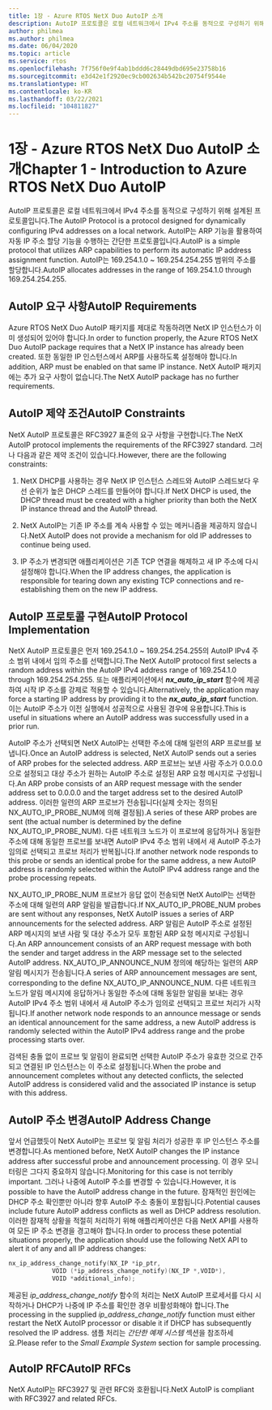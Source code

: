 ```yaml
---
title: 1장 - Azure RTOS NetX Duo AutoIP 소개
description: AutoIP 프로토콜은 로컬 네트워크에서 IPv4 주소를 동적으로 구성하기 위해 설계된 프로토콜입니다. Azure RTOS NetX Duo AutoIP 패키지를 제대로 작동하려면 NetX IP 인스턴스가 이미 생성되어 있어야 합니다.
author: philmea
ms.author: philmea
ms.date: 06/04/2020
ms.topic: article
ms.service: rtos
ms.openlocfilehash: 7f756f0e9f4ab1bddd6c28449dbd695e23758b16
ms.sourcegitcommit: e3d42e1f2920ec9cb002634b542bc20754f9544e
ms.translationtype: HT
ms.contentlocale: ko-KR
ms.lasthandoff: 03/22/2021
ms.locfileid: "104811827"
---
```

# <a name="chapter-1---introduction-to-azure-rtos-netx-duo-autoip"></a><span data-ttu-id="af936-104">1장 - Azure RTOS NetX Duo AutoIP 소개</span><span class="sxs-lookup"><span data-stu-id="af936-104">Chapter 1 - Introduction to Azure RTOS NetX Duo AutoIP</span></span>

<span data-ttu-id="af936-105">AutoIP 프로토콜은 로컬 네트워크에서 IPv4 주소를 동적으로 구성하기 위해 설계된 프로토콜입니다.</span><span class="sxs-lookup"><span data-stu-id="af936-105">The AutoIP Protocol is a protocol designed for dynamically configuring IPv4 addresses on a local network.</span></span> <span data-ttu-id="af936-106">AutoIP는 ARP 기능을 활용하여 자동 IP 주소 할당 기능을 수행하는 간단한 프로토콜입니다.</span><span class="sxs-lookup"><span data-stu-id="af936-106">AutoIP is a simple protocol that utilizes ARP capabilities to perform its automatic IP address assignment function.</span></span> <span data-ttu-id="af936-107">AutoIP는 169.254.1.0 ~ 169.254.254.255 범위의 주소를 할당합니다.</span><span class="sxs-lookup"><span data-stu-id="af936-107">AutoIP allocates addresses in the range of 169.254.1.0 through 169.254.254.255.</span></span>

## <a name="autoip-requirements"></a><span data-ttu-id="af936-108">AutoIP 요구 사항</span><span class="sxs-lookup"><span data-stu-id="af936-108">AutoIP Requirements</span></span>

<span data-ttu-id="af936-109">Azure RTOS NetX Duo AutoIP 패키지를 제대로 작동하려면 NetX IP 인스턴스가 이미 생성되어 있어야 합니다.</span><span class="sxs-lookup"><span data-stu-id="af936-109">In order to function properly, the Azure RTOS NetX Duo AutoIP package requires that a NetX IP instance has already been created.</span></span> <span data-ttu-id="af936-110">또한 동일한 IP 인스턴스에서 ARP를 사용하도록 설정해야 합니다.</span><span class="sxs-lookup"><span data-stu-id="af936-110">In addition, ARP must be enabled on that same IP instance.</span></span> <span data-ttu-id="af936-111">NetX AutoIP 패키지에는 추가 요구 사항이 없습니다.</span><span class="sxs-lookup"><span data-stu-id="af936-111">The NetX AutoIP package has no further requirements.</span></span>

## <a name="autoip-constraints"></a><span data-ttu-id="af936-112">AutoIP 제약 조건</span><span class="sxs-lookup"><span data-stu-id="af936-112">AutoIP Constraints</span></span>

<span data-ttu-id="af936-113">NetX AutoIP 프로토콜은 RFC3927 표준의 요구 사항을 구현합니다.</span><span class="sxs-lookup"><span data-stu-id="af936-113">The NetX AutoIP protocol implements the requirements of the RFC3927 standard.</span></span> <span data-ttu-id="af936-114">그러나 다음과 같은 제약 조건이 있습니다.</span><span class="sxs-lookup"><span data-stu-id="af936-114">However, there are the following constraints:</span></span>

1. <span data-ttu-id="af936-115">NetX DHCP를 사용하는 경우 NetX IP 인스턴스 스레드와 AutoIP 스레드보다 우선 순위가 높은 DHCP 스레드를 만들어야 합니다.</span><span class="sxs-lookup"><span data-stu-id="af936-115">If NetX DHCP is used, the DHCP thread must be created with a higher priority than both the NetX IP instance thread and the AutoIP thread.</span></span>

1. <span data-ttu-id="af936-116">NetX AutoIP는 기존 IP 주소를 계속 사용할 수 있는 메커니즘을 제공하지 않습니다.</span><span class="sxs-lookup"><span data-stu-id="af936-116">NetX AutoIP does not provide a mechanism for old IP addresses to continue being used.</span></span>

1. <span data-ttu-id="af936-117">IP 주소가 변경되면 애플리케이션은 기존 TCP 연결을 해제하고 새 IP 주소에 다시 설정해야 합니다.</span><span class="sxs-lookup"><span data-stu-id="af936-117">When the IP address changes, the application is responsible for tearing down any existing TCP connections and re-establishing them on the new IP address.</span></span>

## <a name="autoip-protocol-implementation"></a><span data-ttu-id="af936-118">AutoIP 프로토콜 구현</span><span class="sxs-lookup"><span data-stu-id="af936-118">AutoIP Protocol Implementation</span></span>

<span data-ttu-id="af936-119">NetX AutoIP 프로토콜은 먼저 169.254.1.0 ~ 169.254.254.255의 AutoIP IPv4 주소 범위 내에서 임의 주소를 선택합니다.</span><span class="sxs-lookup"><span data-stu-id="af936-119">The NetX AutoIP protocol first selects a random address within the AutoIP IPv4 address range of 169.254.1.0 through 169.254.254.255.</span></span> <span data-ttu-id="af936-120">또는 애플리케이션에서 ***nx_auto_ip_start*** 함수에 제공하여 시작 IP 주소를 강제로 적용할 수 있습니다.</span><span class="sxs-lookup"><span data-stu-id="af936-120">Alternatively, the application may force a starting IP address by providing it to the ***nx_auto_ip_start*** function.</span></span> <span data-ttu-id="af936-121">이는 AutoIP 주소가 이전 실행에서 성공적으로 사용된 경우에 유용합니다.</span><span class="sxs-lookup"><span data-stu-id="af936-121">This is useful in situations where an AutoIP address was successfully used in a prior run.</span></span>

<span data-ttu-id="af936-122">AutoIP 주소가 선택되면 NetX AutoIP는 선택한 주소에 대해 일련의 ARP 프로브를 보냅니다.</span><span class="sxs-lookup"><span data-stu-id="af936-122">Once an AutoIP address is selected, NetX AutoIP sends out a series of ARP probes for the selected address.</span></span> <span data-ttu-id="af936-123">ARP 프로브는 보낸 사람 주소가 0.0.0.0으로 설정되고 대상 주소가 원하는 AutoIP 주소로 설정된 ARP 요청 메시지로 구성됩니다.</span><span class="sxs-lookup"><span data-stu-id="af936-123">An ARP probe consists of an ARP request message with the sender address set to 0.0.0.0 and the target address set to the desired AutoIP address.</span></span> <span data-ttu-id="af936-124">이러한 일련의 ARP 프로브가 전송됩니다(실제 숫자는 정의된 NX_AUTO_IP_PROBE_NUM에 의해 결정됨).</span><span class="sxs-lookup"><span data-stu-id="af936-124">A series of these ARP probes are sent (the actual number is determined by the define NX_AUTO_IP_PROBE_NUM).</span></span> <span data-ttu-id="af936-125">다른 네트워크 노드가 이 프로브에 응답하거나 동일한 주소에 대해 동일한 프로브를 보내면 AutoIP IPv4 주소 범위 내에서 새 AutoIP 주소가 임의로 선택되고 프로브 처리가 반복됩니다.</span><span class="sxs-lookup"><span data-stu-id="af936-125">If another network node responds to this probe or sends an identical probe for the same address, a new AutoIP address is randomly selected within the AutoIP IPv4 address range and the probe processing repeats.</span></span>

<span data-ttu-id="af936-126">NX_AUTO_IP_PROBE_NUM 프로브가 응답 없이 전송되면 NetX AutoIP는 선택한 주소에 대해 일련의 ARP 알림을 발급합니다.</span><span class="sxs-lookup"><span data-stu-id="af936-126">If NX_AUTO_IP_PROBE_NUM probes are sent without any responses, NetX AutoIP issues a series of ARP announcements for the selected address.</span></span> <span data-ttu-id="af936-127">ARP 알림은 AutoIP 주소로 설정된 ARP 메시지의 보낸 사람 및 대상 주소가 모두 포함된 ARP 요청 메시지로 구성됩니다.</span><span class="sxs-lookup"><span data-stu-id="af936-127">An ARP announcement consists of an ARP request message with both the sender and target address in the ARP message set to the selected AutoIP address.</span></span> <span data-ttu-id="af936-128">NX_AUTO_IP_ANNOUNCE_NUM 정의에 해당하는 일련의 ARP 알림 메시지가 전송됩니다.</span><span class="sxs-lookup"><span data-stu-id="af936-128">A series of ARP announcement messages are sent, corresponding to the define NX_AUTO_IP_ANNOUNCE_NUM.</span></span> <span data-ttu-id="af936-129">다른 네트워크 노드가 알림 메시지에 응답하거나 동일한 주소에 대해 동일한 알림을 보내는 경우 AutoIP IPv4 주소 범위 내에서 새 AutoIP 주소가 임의로 선택되고 프로브 처리가 시작됩니다.</span><span class="sxs-lookup"><span data-stu-id="af936-129">If another network node responds to an announce message or sends an identical announcement for the same address, a new AutoIP address is randomly selected within the AutoIP IPv4 address range and the probe processing starts over.</span></span>

<span data-ttu-id="af936-130">검색된 충돌 없이 프로브 및 알림이 완료되면 선택한 AutoIP 주소가 유효한 것으로 간주되고 연결된 IP 인스턴스는 이 주소로 설정됩니다.</span><span class="sxs-lookup"><span data-stu-id="af936-130">When the probe and announcement completes without any detected conflicts, the selected AutoIP address is considered valid and the associated IP instance is setup with this address.</span></span>

## <a name="autoip-address-change"></a><span data-ttu-id="af936-131">AutoIP 주소 변경</span><span class="sxs-lookup"><span data-stu-id="af936-131">AutoIP Address Change</span></span>

<span data-ttu-id="af936-132">앞서 언급했듯이 NetX AutoIP는 프로브 및 알림 처리가 성공한 후 IP 인스턴스 주소를 변경합니다.</span><span class="sxs-lookup"><span data-stu-id="af936-132">As mentioned before, NetX AutoIP changes the IP instance address after successful probe and announcement processing.</span></span> <span data-ttu-id="af936-133">이 경우 모니터링은 그다지 중요하지 않습니다.</span><span class="sxs-lookup"><span data-stu-id="af936-133">Monitoring for this case is not terribly important.</span></span> <span data-ttu-id="af936-134">그러나 나중에 AutoIP 주소를 변경할 수 있습니다.</span><span class="sxs-lookup"><span data-stu-id="af936-134">However, it is possible to have the AutoIP address change in the future.</span></span> <span data-ttu-id="af936-135">잠재적인 원인에는 DHCP 주소 확인뿐만 아니라 향후 AutoIP 주소 충돌이 포함됩니다.</span><span class="sxs-lookup"><span data-stu-id="af936-135">Potential causes include future AutoIP address conflicts as well as DHCP address resolution.</span></span> <span data-ttu-id="af936-136">이러한 잠재적 상황을 적절히 처리하기 위해 애플리케이션은 다음 NetX API를 사용하여 모든 IP 주소 변경을 경고해야 합니다.</span><span class="sxs-lookup"><span data-stu-id="af936-136">In order to process these potential situations properly, the application should use the following NetX API to alert it of any and all IP address changes:</span></span>

```c
nx_ip_address_change_notify(NX_IP *ip_ptr,
            VOID (*ip_address_change_notify)(NX_IP *,VOID*),
            VOID *additional_info);
```

<span data-ttu-id="af936-137">제공된 *ip_address_change_notify* 함수의 처리는 NetX AutoIP 프로세서를 다시 시작하거나 DHCP가 나중에 IP 주소를 확인한 경우 비활성화해야 합니다.</span><span class="sxs-lookup"><span data-stu-id="af936-137">The processing in the supplied *ip_address_change_notify* function must either restart the NetX AutoIP processor or disable it if DHCP has subsequently resolved the IP address.</span></span> <span data-ttu-id="af936-138">샘플 처리는 *간단한 예제 시스템* 섹션을 참조하세요.</span><span class="sxs-lookup"><span data-stu-id="af936-138">Please refer to the *Small Example System* section for sample processing.</span></span>

## <a name="autoip-rfcs"></a><span data-ttu-id="af936-139">AutoIP RFC</span><span class="sxs-lookup"><span data-stu-id="af936-139">AutoIP RFCs</span></span>

<span data-ttu-id="af936-140">NetX AutoIP는 RFC3927 및 관련 RFC와 호환됩니다.</span><span class="sxs-lookup"><span data-stu-id="af936-140">NetX AutoIP is compliant with RFC3927 and related RFCs.</span></span>